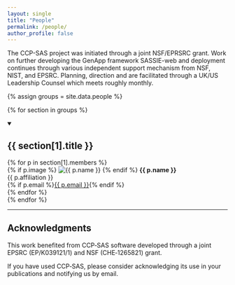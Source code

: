 ```yaml
---
layout: single
title: "People"
permalink: /people/
author_profile: false
---
```

The CCP-SAS project was initiated through a joint NSF/EPRSRC grant. Work on
further developing the GenApp framework SASSIE-web and deployment continues
through various independent support mechanism from NSF, NIST, and EPSRC.
Planning, direction and are facilitated through a UK/US Leadership Counsel
which meets roughly monthly.

{% assign groups = site.data.people %}

{% for section in groups %}
<details open>
  <summary><strong><h2 class="people-heading">{{ section[1].title }}</h2>
</strong></summary>
  <div class="people-grid">
    {% for p in section[1].members %}
      <div class="person-card">
        {% if p.image %}
          <img src="{{ p.image }}" alt="{{ p.name }}" class="profile-pic">
        {% endif %}
        <strong>{{ p.name }}</strong><br>
        {{ p.affiliation }}<br>
        {% if p.email %}<a href="mailto:{{ p.email }}">{{ p.email }}</a>{% endif %}
      </div>
    {% endfor %}
  </div>
</details>
{% endfor %}

---

## Acknowledgments

This work benefited from CCP‑SAS software developed through a joint EPSRC (EP/K039121/1) and NSF (CHE‑1265821) grant.

If you have used CCP‑SAS, please consider acknowledging its use in your publications and notifying us by email.
